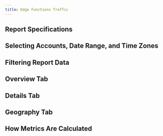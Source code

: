 ```yaml
---
title: Edge Functions Traffic
---
```

## Report Specifications
## Selecting Accounts, Date Range, and Time Zones
## Filtering Report Data
## Overview Tab
## Details Tab
## Geography Tab
## How Metrics Are Calculated
